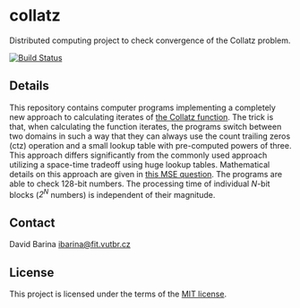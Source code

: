 # collatz
Distributed computing project to check convergence of the Collatz problem.

[![Build Status](https://travis-ci.com/xbarin02/collatz.svg?branch=master)](https://travis-ci.com/xbarin02/collatz)

## Details

This repository contains computer programs implementing a completely new approach to calculating iterates of <a href="https://en.wikipedia.org/wiki/Collatz_conjecture">the Collatz function</a>.
The trick is that, when calculating the function iterates, the programs switch between two domains in such a way that they can always use the count trailing zeros (ctz) operation and a small lookup table with pre-computed powers of three.
This approach differs significantly from the commonly used approach utilizing a space-time tradeoff using huge lookup tables.
Mathematical details on this approach are given in [this MSE question](https://math.stackexchange.com/questions/3311547/alternative-formulation-of-the-collatz-problem).
The programs are able to check 128-bit numbers.
The processing time of individual *N*-bit blocks (*2<sup>N</sup>* numbers) is independent of their magnitude.

## Contact
David Barina <ibarina@fit.vutbr.cz>

## License
This project is licensed under the terms of the [MIT license](LICENSE.md).
